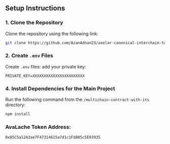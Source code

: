 ## Setup Instructions

### 1. Clone the Repository

Clone the repository using the following link:

```bash
git clone https://github.com/AzanAdnan23/axelar-canonical-interchain-token.git
```

### 2. Create `.env` Files

Create `.env` files:
add your private key:

```
PRIVATE_KEY=XXXXXXXXXXXXXXXXXXXXXXX
```

### 4. Install Dependencies for the Main Project

Run the following command from the `/multichain-contract-with-its` directory:

```bash
npm install
```

### AvaLache Token Address:

```
0x85C5a12A3ae7F47314615a7d1c1Fd805c5E93935
```
